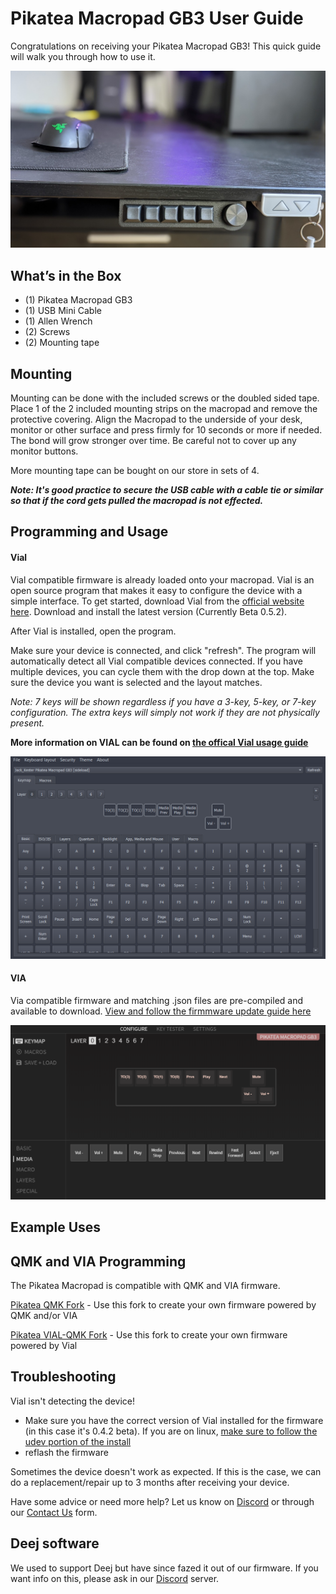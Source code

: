

# Pikatea Macropad GB3 User Guide
Congratulations on receiving your Pikatea Macropad GB3! This quick guide will walk you through how to use it.

![img](/assets/GB3/EJ93s8ufs_orig.jpg)
## What’s in the Box
* (1) Pikatea Macropad GB3
* (1) USB Mini Cable
* (1) Allen Wrench
* (2) Screws
* (2) Mounting tape

## Mounting
Mounting can be done with the included screws or the doubled sided tape. Place 1 of the 2 included mounting strips on the macropad and remove the protective covering. Align the Macropad to the underside of your desk, monitor or other surface and press firmly for 10 seconds or more if needed. The bond will grow stronger over time. Be careful not to cover up any monitor buttons.

More mounting tape can be bought on our store in sets of 4.

***Note: It's good practice to secure the USB cable with a cable tie or similar so that if the cord gets pulled the macropad is not effected.***

## Programming and Usage
#### Vial
Vial compatible firmware is already loaded onto your macropad. Vial is an open source program that makes it easy to configure the device with a simple interface. To get started, download Vial from the [official website here](https://get.Vial.today). Download and install the latest version (Currently Beta 0.5.2).

After Vial is installed, open the program.

Make sure your device is connected, and click "refresh". The program will automatically detect all Vial compatible devices connected. If you have multiple devices, you can cycle them with the drop down at the top. Make sure the device you want is selected and the layout matches.

*Note: 7 keys will be shown regardless if you have a 3-key, 5-key, or 7-key configuration. The extra keys will simply not work if they are not physically present.*

**More information on VIAL can be found on [the offical Vial usage guide](https://get.vial.today/manual/)**

![img](/assets/GB3/pikatea-macropad-gb3-vial.png)

#### VIA
Via compatible firmware and matching .json files are pre-compiled and available to download. [View and follow the firmmware update guide here](/DownloadsAndFiles/firmware-download-and-update-guide.html#download-firmware)

![img](/assets/GB3/via.png)

## Example Uses
<Uses/>
 
## QMK and VIA Programming
The Pikatea Macropad is compatible with QMK and VIA firmware.

[Pikatea QMK Fork](https://github.com/JackPikatea/qmk_firmware) - Use this fork to create your own firmware powered by QMK and/or VIA

[Pikatea VIAL-QMK Fork](https://github.com/JackPikatea/vial-qmk) - Use this fork to create your own firmware powered by Vial

## Troubleshooting
Vial isn't detecting the device!
* Make sure you have the correct version of Vial installed for the firmware (in this case it's 0.4.2 beta). If you are on linux, [make sure to follow the udev portion of the install](https://get.Vial.today)
* reflash the firmware

Sometimes the device doesn't work as expected. If this is the case, we can do a replacement/repair up to 3 months after receiving your device.

Have some advice or need more help? Let us know on [Discord](https://www.pikatea.com/discord) or through our [Contact Us](https://www.pikatea.com/pages/contact-us) form.

## Deej software
We used to support Deej but have since fazed it out of our firmware. If you want info on this, please ask in our [Discord](https://www.pikatea.com/discord) server.

<Footer/>
